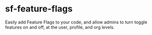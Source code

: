# sf-feature-flags
Easily add Feature Flags to your code, and allow admins to turn toggle features on and off, at the user, profile, and org levels.
